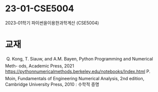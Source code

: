 # 23-01-CSE5004
2023-01학기 파이썬을이용한과학계산 (CSE5004)

# 교재
 Q. Kong, T. Siauw, and A.M. Bayen, Python Programming and Numerical Meth- ods, Academic Press, 2021
https://pythonnumericalmethods.berkeley.edu/notebooks/Index.html
 P. Moin, Fundamentals of Engineering Numerical Analysis, 2nd edition, Cambridge University Press, 2010
: 수학적 증명

